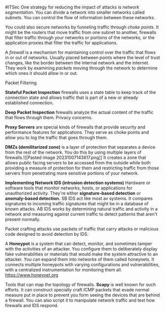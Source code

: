 #ITSec
One strategy for reducing the impact of attacks is *network segmentation*. You can divide a network into smaller networks called *subnets*. You can control the flow of information between these networks. 

You could also secure networks by funneling traffic through *choke points*. It might be the routers that move traffic from one subnet to another, firewalls that filter traffic through your networks or portions of the networks, or the application proxies that filter the traffic for applications.

A *firewall* is a mechanism for maintaining control over the traffic that flows in or out of networks. Usually placed between points where the level of trust changes, like the border between the internal network and the internet. They work by examining *packets* moving through the network to determine which ones it should allow in or out. 

Packet Filtering

**Stateful Packet Inspection** firewalls uses a state table to keep track of the connection state and allows traffic that is part of a new or already established connection.

**Deep Packet Inspection** firewalls analyze the actual content of the traffic that flows through them. Privacy concerns.

**Proxy Servers** are special kinds of firewalls that provide security and performance features for applications. They serve as choke points and allow you to log the traffic that goes through them. 

**DMZs (demilitarized zone)** is a layer of protection that separates a device from the rest of the network. You do this by using multiple layers of firewalls.![[Pasted image 20231007143617.png]]
It creates a zone that allows public facing servers to be accessed from the outside while both providing a measure of protection for them and restricting traffic from those servers from penetrating more sensitive portions of your network.

**Implementing Network IDS (intrusion detection systems)** 
	Hardware or software tools that monitor networks, hosts, or applications for unauthorized activity. They're either **signature-based detection** or **anomaly-based detection.**
	SB IDS act like most av systems. It compares signatures to incoming traffic signatures that might be in a database of known attacks.
	AB IDS works by determining natural traffic and activity in a network and measuring against current traffic to detect patterns that aren't present normally.

Packet crafting attacks use packets of traffic that carry attacks or malicious code designed to avoid detection by IDS.

A **Honeypot** is a system that can detect, monitor, and sometimes tamper with the activities of an attacker. You configure them to deliberately display fake vulnerabilities or materials that would make the system attractive to an attacker.
You can expand them into networks of them called honeynets. It connects multiple honeypots with varying configurations and vulnerabilities, with a centralized instrumentation for monitoring them all. https://www.honeynet.org

Tools that can map the topology of firewalls. **Scapy** is well known for such efforts. It can construct specially craft ICMP packets that evade normal measure put in place to prevent you form seeing the devices that are behind a firewall. You can also script it to manipulate network traffic and test how firewalls and IDS respond. 